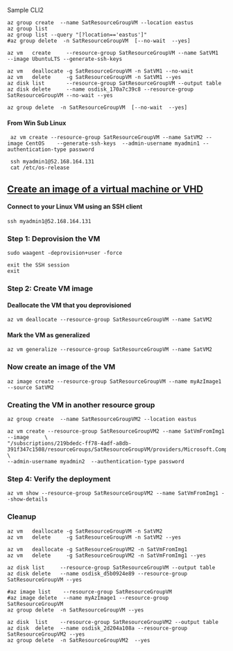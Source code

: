 

Sample CLI2
```
az group create  --name SatResourceGroupVM --location eastus
az group list 
az group list --query "[?location=='eastus']"
#az group delete  -n SatResourceGroupVM  [--no-wait  --yes]

az vm   create     --resource-group SatResourceGroupVM --name SatVM1  --image UbuntuLTS --generate-ssh-keys

az vm   deallocate -g SatResourceGroupVM -n SatVM1 --no-wait
az vm   delete     -g SatResourceGroupVM -n SatVM1 --yes
az disk list       --resource-group SatResourceGroupVM --output table
az disk delete     --name osdisk_170a7c39c8 --resource-group SatResourceGroupVM --no-wait --yes

az group delete  -n SatResourceGroupVM  [--no-wait  --yes]

```

#### From Win Sub Linux
```
 az vm create --resource-group SatResourceGroupVM --name SatVM2 --image CentOS    --generate-ssh-keys  --admin-username myadmin1 --authentication-type password

 ssh myadmin1@52.168.164.131
 cat /etc/os-release
```

## [Create an image of a virtual machine or VHD](https://docs.microsoft.com/en-us/azure/virtual-machines/linux/capture-image)

#### Connect to your Linux VM using an SSH client
```
ssh myadmin1@52.168.164.131
```

### Step 1: Deprovision the VM
```
sudo waagent -deprovision+user -force

exit the SSH session
exit
```

### Step 2: Create VM image

#### Deallocate the VM that you deprovisioned
```
az vm deallocate --resource-group SatResourceGroupVM --name SatVM2
```

#### Mark the VM as generalized
```
az vm generalize --resource-group SatResourceGroupVM --name SatVM2
```


### Now create an image of the VM
```
az image create --resource-group SatResourceGroupVM --name myAzImage1 --source SatVM2
```

### Creating the VM in another resource group
```
az group create  --name SatResourceGroupVM2 --location eastus

az vm create --resource-group SatResourceGroupVM2 --name SatVmFromImg1 --image     \
"/subscriptions/219bdedc-ff78-4adf-a8db-391f347c1508/resourceGroups/SatResourceGroupVM/providers/Microsoft.Compute/images/myAzImage1"        \
--admin-username myadmin2  --authentication-type password
```

### Step 4: Verify the deployment
```
az vm show --resource-group SatResourceGroupVM2 --name SatVmFromImg1 --show-details
```


### Cleanup 
```
az vm   deallocate -g SatResourceGroupVM -n SatVM2 
az vm   delete     -g SatResourceGroupVM -n SatVM2 --yes

az vm   deallocate -g SatResourceGroupVM2 -n SatVmFromImg1
az vm   delete     -g SatResourceGroupVM2 -n SatVmFromImg1 --yes

az disk list     --resource-group SatResourceGroupVM --output table
az disk delete   --name osdisk_d5b0924e89 --resource-group SatResourceGroupVM --yes

#az image list    --resource-group SatResourceGroupVM
#az image delete  --name myAzImage1 --resource-group SatResourceGroupVM
az group delete  -n SatResourceGroupVM --yes

az disk  list    --resource-group SatResourceGroupVM2 --output table
az disk  delete  --name osdisk_2d204a108a --resource-group SatResourceGroupVM2 --yes
az group delete  -n SatResourceGroupVM2  --yes
```




